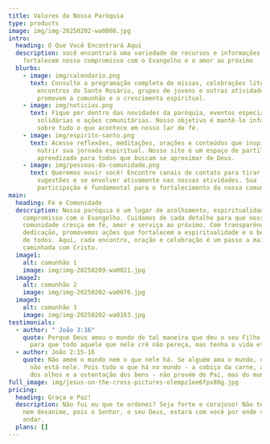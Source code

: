 ```yaml
---
title: Valores da Nossa Paróquia
type: products
image: img/img-20250202-wa0008.jpg
intro:
  heading: O Que Você Encontrará Aqui
  description: você encontrará uma variedade de recursos e informações que
    fortalecem nosso compromisso com o Evangelho e o amor ao próximo
  blurbs:
    - image: img/calendario.png
      text: Consulte a programação completa de missas, celebrações litúrgicas,
        encontros do Santo Rosário, grupos de jovens e outras atividades que
        promovem a comunhão e o crescimento espiritual.
    - image: img/noticias.png
      text: Fique por dentro das novidades da paróquia, eventos especiais, campanhas
        solidárias e ações comunitárias. Nosso objetivo é mantê-lo informado
        sobre tudo o que acontece em nosso lar de fé.
    - image: img/espirito-santo.png
      text: Acesse reflexões, meditações, orações e conteúdos que inspiram e ajudam a
        nutrir sua jornada espiritual. Nosso site é um espaço de partilha e
        aprendizado para todos que buscam se aproximar de Deus.
    - image: img/pessoas-da-comunidade.png
      text: Queremos ouvir você! Encontre canais de contato para tirar dúvidas, enviar
        sugestões e se envolver ativamente nas nossas atividades. Sua
        participação é fundamental para o fortalecimento da nossa comunidade.
main:
  heading: Fé e Comunidade
  description: Nossa paróquia é um lugar de acolhimento, espiritualidade e
    compromisso com o Evangelho. Cuidamos de cada detalhe para que nossa
    comunidade cresça em fé, amor e serviço ao próximo. Com transparência e
    dedicação, promovemos ações que fortalecem a espiritualidade e o bem-estar
    de todos. Aqui, cada encontro, oração e celebração é um passo a mais na
    caminhada com Cristo.
  image1:
    alt: comunhão 1
    image: img/img-20250209-wa0021.jpg
  image2:
    alt: comunhão 2
    image: img/img-20250202-wa0076.jpg
  image3:
    alt: comunhão 3
    image: img/img-20250202-wa0163.jpg
testimonials:
  - author: " João 3:16"
    quote: Porque Deus amou o mundo de tal maneira que deu o seu Filho unigênito,
      para que todo aquele que nele crê não pereça, mas tenha a vida eterna.
  - author: João 2:15-16
    quote: Não amem o mundo nem o que nele há. Se alguém ama o mundo, o amor do Pai
      não está nele. Pois tudo o que há no mundo - a cobiça da carne, a cobiça
      dos olhos e a ostentação dos bens - não provém do Pai, mas do mundo.
full_image: img/jesus-on-the-cross-pictures-olempz1ee6fpx80g.jpg
pricing:
  heading: Graça e Paz!
  description: Não fui eu que te ordenei? Seja forte e corajoso! Não tenha medo
    nem desanime, pois o Senhor, o seu Deus, estará com você por onde você
    andar.
  plans: []
---
```

